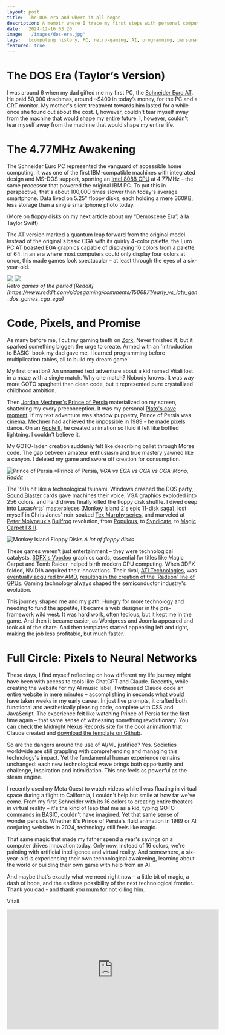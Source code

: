 ```yaml
---
layout: post
title:  The DOS era and where it all began
description: A memoir where I trace my first steps with personal computers, from a 4.77MHz Schneider Euro AT in the 1980s to today's AI and VR.
date:   2024-12-16 03:20
image:  '/images/dos-era.jpg'
tags:   [computing history, PC, retro-gaming, AI, programming, personal]
featured: true
---
```

# The DOS Era (Taylor’s Version) 

I was around 6 when my dad gifted me my first PC, the [Schneider Euro AT](https://en.wikipedia.org/wiki/Schneider_Euro_PC). He paid 50,000 drachmas, around ~$400 in today’s money, for the PC and a CRT monitor. My mother's silent treatment towards him lasted for a while once she found out about the cost. I, however, couldn't tear myself away from the machine that would shape my entire future. I, however, couldn't tear myself away from the machine that would shape my entire life.

# The 4.77MHz Awakening 

The Schneider Euro PC represented the vanguard of accessible home computing. It was one of the first IBM-compatible machines with integrated design and MS-DOS support, sporting an [Intel 8088 CPU](https://en.wikipedia.org/wiki/Intel_8088) at 4.77MHz – the same processor that powered the original IBM PC. To put this in perspective, that's about 100,000 times slower than today's average smartphone. Data lived on 5.25" floppy disks, each holding a mere 360KB, less storage than a single smartphone photo today. 

(More on floppy disks on my next article about my “Demoscene Era”, à la Taylor Swift)

The AT version marked a quantum leap forward from the original model. Instead of the original's basic CGA with its quirky 4-color palette, the Euro PC AT boasted EGA graphics capable of displaying 16 colors from a palette of 64. In an era where most computers could only display four colors at once, this made games look spectacular – at least through the eyes of a six-year-old. 

<div class="gallery-box">
  <div class="gallery">
    <img src="/images/retro-games-1.webp">
    <img src="/images/retro-games-2.webp">
  </div>
  <em>Retro games of the period [Reddit](https://www.reddit.com/r/dosgaming/comments/1506871/early_vs_late_gen_dos_games_cga_ega)</em>
</div>


# Code, Pixels, and Promise 

As many before me, I cut my gaming teeth on [Zork](https://playclassic.games/games/adventure-dos-games-online/play-zork-great-underground-empire-online/). Never finished it, but it sparked something bigger: the urge to create. Armed with an 'Introduction to BASIC' book my dad gave me, I learned programming before multiplication tables, all to build my dream game. 

My first creation? An unnamed text adventure about a kid named Vitali lost in a maze with a single match. Why one match? Nobody knows. It was way more GOTO spaghetti than clean code, but it represented pure crystallized childhood ambition. 

Then [Jordan Mechner's Prince of Persia](https://shot97retro.blogspot.com/2019/06/prince-of-persia-in-depth-written-amiga.html) materialized on my screen, shattering my every preconception. It was my personal [Plato's cave moment](https://en.wikipedia.org/wiki/Allegory_of_the_cave). If my text adventure was shadow puppetry, Prince of Persia was cinema. Mechner had achieved the impossible in 1989 - he made pixels dance. On an [Apple II](https://en.wikipedia.org/wiki/Apple_II), he created animation so fluid it felt like bottled lightning. I couldn't believe it.

My GOTO-laden creation suddenly felt like describing ballet through Morse code. The gap between amateur enthusiasm and true mastery yawned like a canyon. I deleted my game and swore off creation for consumption. 

![Prince of Persia](/images/prince1.webp)
*Prince of Persia, *VGA vs EGA vs CGA vs CGA-Mono, [Reddit](https://www.reddit.com/r/dosgaming/comments/57egq3/prince_of_persia_vgaegacgacgamono/)*



The '90s hit like a technological tsunami. Windows crashed the DOS party, [Sound Blaster](https://en.wikipedia.org/wiki/Sound_Blaster) cards gave machines their voice, VGA graphics exploded into 256 colors, and hard drives finally killed the floppy disk shuffle. I dived deep into LucasArts' masterpieces (Monkey Island 2's epic 11-disk saga), lost myself in Chris Jones' noir-soaked [Tex Murphy series](https://en.wikipedia.org/wiki/Tex_Murphy), and marveled at [Peter Molyneux's](https://en.wikipedia.org/wiki/Peter_Molyneux) [Bullfrog](https://en.wikipedia.org/wiki/Bullfrog_Productions) revolution, from [Populous](https://en.wikipedia.org/wiki/Populous_(series)), to [Syndicate](https://en.wikipedia.org/wiki/Syndicate_(series)), to [Magic Carpet I & II](https://en.wikipedia.org/wiki/Magic_Carpet_(video_game)).

![Monkey Island Floppy Disks](/images/monkey-island-floppy-disks.jpeg)
*A lot of floppy disks*

These games weren't just entertainment – they were technological catalysts. [3DFX's Voodoo](https://en.wikipedia.org/wiki/3dfx) graphics cards, essential for titles like Magic Carpet and Tomb Raider, helped birth modern GPU computing. When 3DFX folded, NVIDIA acquired their innovations. Their rival, [ATI Technologies](https://en.wikipedia.org/wiki/ATI_Technologies), was [eventually acquired by AMD](https://www.anandtech.com/show/2055), [resulting in the creation of the ‘Radeon’ line of GPUs](https://www.techspot.com/article/2689-ati-technologies-history/). Gaming technology always shaped the semiconductor industry's evolution. 

This journey shaped me and my path. Hungry for more technology and needing to fund the appetite, I became a web designer in the pre-framework wild west. It was hard work, often tedious, but it kept me in the game. And then it became easier, as Wordpress and Joomla appeared and took *all* of the share. And then templates started appearing left and right, making the job less profitable, but much faster.

# Full Circle: Pixels to Neural Networks 

These days, I find myself reflecting on how different my life journey might have been with access to tools like ChatGPT and Claude. Recently, while creating the website for my AI music label, I witnessed Claude code an entire website in mere minutes – accomplishing in seconds what would have taken weeks in my early career. In just five prompts, it crafted both functional and aesthetically pleasing code, complete with CSS and JavaScript. The experience felt like watching Prince of Persia for the first time again – that same sense of witnessing something revolutionary. You can check the [Midnight Nexus Records site](https://midnightnexusrecords.com/) for the cool animation that Claude created and [download the template on Github](https://github.com/somethingdarkside1/MNR-template).

So are the dangers around the use of AI/ML justified? Yes. Societies worldwide are still grappling with comprehending and managing this technology's impact. Yet the fundamental human experience remains unchanged: each new technological wave brings both opportunity and challenge, inspiration and intimidation. This one feels as powerful as the steam engine. 

I recently used my Meta Quest to watch videos while I was floating in virtual space during a flight to California, I couldn't help but smile at how far we've come. From my first Schneider with its 16 colors to creating entire theaters in virtual reality – it's the kind of leap that me as a kid, typing GOTO commands in BASIC, couldn't have imagined. Yet that same sense of wonder persists. Whether it's Prince of Persia's fluid animation in 1989 or AI conjuring websites in 2024, technology still feels like magic. 

That same magic that made my father spend a year's savings on a computer drives innovation today. Only now, instead of 16 colors, we're painting with artificial intelligence and virtual reality. And somewhere, a six-year-old is experiencing their own technological awakening, learning about the world or building their own game with help from an AI. 

And maybe that's exactly what we need right now – a little bit of magic, a dash of hope, and the endless possibility of the next technological frontier. Thank you dad - and thank you mum for not killing him.

Vitali

<p>
<iframe width="560" height="315" src="https://www.youtube.com/embed/6ozxnrs0BP4?si=dDmDniESLypBvwRI" title="YouTube video player" frameborder="0" allow="accelerometer; autoplay; clipboard-write; encrypted-media; gyroscope; picture-in-picture; web-share" referrerpolicy="strict-origin-when-cross-origin" allowfullscreen></iframe></p>